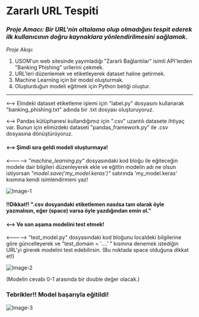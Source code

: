 
# Zararlı URL Tespiti 

### _Proje Amacı: Bir URL'nin oltalama olup olmadığını tespit ederek ilk kullanıcının doğru kaynaklara yönlendirilmesini sağlamak._

*Proje Akışı:*
1. USOM'un web sitesinde yayımladığı "Zararlı Bağlantılar" isimli API'lerden "Banking Phishing" urllerini çekmek.
2. URL'leri düzenlemek ve etiketleyerek dataset haline getirmek.
3. Machine Learning için bir model oluşturmak.
4. Oluşturduğun modeli eğitmek için Python betiği oluştur.

---------------------------------------------------------------------------

<--> Elindeki dataset etiketleme işlemi için "label.py" dosyasını kullanarak "banking_phishing.txt" adında bir .txt dosyası oluşturuyoruz.

<--> Pandas kütüphanesi kullandığımız için ".csv" uzantılı datasete ihtiyaç var. Bunun için elimizdeki dataseti "pandas_framework.py" ile .csv dosyasına dönüştürüyoruz.

#### <--> Şimdi sıra geldi modeli oluşturmaya! 
    
<-----> _"machine_learning.py"_ dosyasındaki kod bloğu ile eğiteceğin modele dair bilgileri düzenleyerek ekle ve eğittin modelin adı ne olsun istiyorsan _"model.save('my_model.keras')"_ satırında 'my_model.keras' kısmına kendi isimlendirmeni yaz!
    
![Image-1](https://github.com/user-attachments/assets/10c1a52a-e1e4-4c3c-b146-36174082443d)
    
#### !!Dikkat!! ".csv dosyandaki etiketlemen nasılsa tam olarak öyle yazmalısın, eğer (space) varsa öyle yazdığından emin ol."

#### <--> Ve son aşama modelini test etmek! 

<-----> "test_model.py" dosyasındaki kod bloğunu localdeki bilgilerine göre güncelleyerek ve "test_domain = '....' " kısmına denemek istediğin URL'yi girerek modelini test edebilirsin. (Bu noktada space olduğuna dikkat et!)

![Image-2](https://github.com/user-attachments/assets/599a1492-a191-432f-9ebb-43d9bbe72f73)

(Modelin cevabı 0-1 arasında bir double değer olacak.)

### Tebrikler!! Model başarıyla eğitildi!

![Image-3](https://github.com/user-attachments/assets/8249171b-aa27-4611-a1c5-eb01d955dba5)